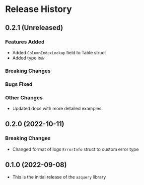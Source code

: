 # Release History

## 0.2.1 (Unreleased)

### Features Added
* Added `ColumnIndexLookup` field to Table struct
* Added type `Row`

### Breaking Changes

### Bugs Fixed

### Other Changes
* Updated docs with more detailed examples

## 0.2.0 (2022-10-11)

### Breaking Changes
* Changed format of logs `ErrorInfo` struct to custom error type

## 0.1.0 (2022-09-08)
* This is the initial release of the `azquery` library
